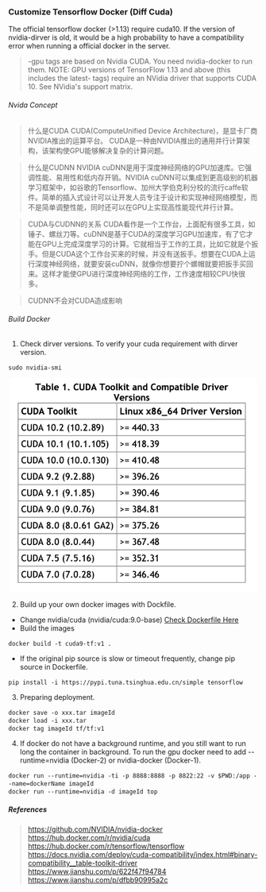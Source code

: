 ### Customize Tensorflow Docker (Diff Cuda)

The official tensorflow docker (>1.13) require cuda10. If the version of nvidia-dirver is old, it would be a high probability to have a compatibility error when running a official docker in the server.  

>-gpu tags are based on Nvidia CUDA. You need nvidia-docker to run them. NOTE: GPU versions of TensorFlow 1.13 and above (this includes the latest- tags) require an NVidia driver that supports CUDA 10. See NVidia's support matrix.

###### Nvida Concept
> 什么是CUDA
CUDA(ComputeUnified Device Architecture)，是显卡厂商NVIDIA推出的运算平台。 CUDA是一种由NVIDIA推出的通用并行计算架构，该架构使GPU能够解决复杂的计算问题。

> 什么是CUDNN
NVIDIA cuDNN是用于深度神经网络的GPU加速库。它强调性能、易用性和低内存开销。NVIDIA cuDNN可以集成到更高级别的机器学习框架中，如谷歌的Tensorflow、加州大学伯克利分校的流行caffe软件。简单的插入式设计可以让开发人员专注于设计和实现神经网络模型，而不是简单调整性能，同时还可以在GPU上实现高性能现代并行计算。

> CUDA与CUDNN的关系
CUDA看作是一个工作台，上面配有很多工具，如锤子、螺丝刀等。cuDNN是基于CUDA的深度学习GPU加速库，有了它才能在GPU上完成深度学习的计算。它就相当于工作的工具，比如它就是个扳手。但是CUDA这个工作台买来的时候，并没有送扳手。想要在CUDA上运行深度神经网络，就要安装cuDNN，就像你想要拧个螺帽就要把扳手买回来。这样才能使GPU进行深度神经网络的工作，工作速度相较CPU快很多。

> CUDNN不会对CUDA造成影响


###### Build Docker

1. Check dirver versions. To verify your cuda requirement with dirver version.
```
sudo nvidia-smi
```
<p align="center">
  <img src="images/ss-04.png" width="500"></img>
</p>

2. Build up your own docker images with Dockfile.
  - Change nvidia/cuda (nvidia/cuda:9.0-base)
  [Check Dockerfile Here](documents/Dockerfile)
  - Build the images
  ```
  docker build -t cuda9-tf:v1 .
  ```
  - If the original pip source is slow or timeout frequently, change pip source in Dockerfile.
  ```
  pip install -i https://pypi.tuna.tsinghua.edu.cn/simple tensorflow
  ```

3. Preparing deployment.
  ```
  docker save -o xxx.tar imageId
  docker load -i xxx.tar
  docker tag imageId tf/tf:v1
  ```

4. If docker do not have a background runtime, and you still want to run long the container in background. To run the gpu docker need to add --runtime=nvidia (Docker-2) or nvidia-docker (Docker-1).
```
docker run --runtime=nvidia -ti -p 8888:8888 -p 8822:22 -v $PWD:/app --name=dockerName imageId
docker run --runtime=nvidia -d imageId top
```

##### References
> https://github.com/NVIDIA/nvidia-docker
https://hub.docker.com/r/nvidia/cuda
https://hub.docker.com/r/tensorflow/tensorflow
https://docs.nvidia.com/deploy/cuda-compatibility/index.html#binary-compatibility__table-toolkit-driver
https://www.jianshu.com/p/622f47f94784
https://www.jianshu.com/p/dfbb90995a2c

